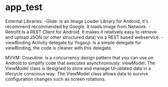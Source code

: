 # app_test


External Libraries:
-Glide: Is an Image Loader Library for Android, it's recommend recommended by Google. It loads image from Network.
-Retrofit:Is a REST Client for Android. It makes it relatively easy to retrieve and upload JSON (or other structured data) via a REST based webservice.
-viewBinding Activity delegate by Yogacp: Is a simple delegate for viewBinding, the code is cleaner with this delegate.

MVVM:
Courutine: is a concurrency design pattern that you can use on Android to simplify code that executes asynchronously.
viewModel: The ViewModel class is designed to store and manage UI-related data in a lifecycle conscious way. The ViewModel class allows data to survive configuration changes such as screen rotations.
